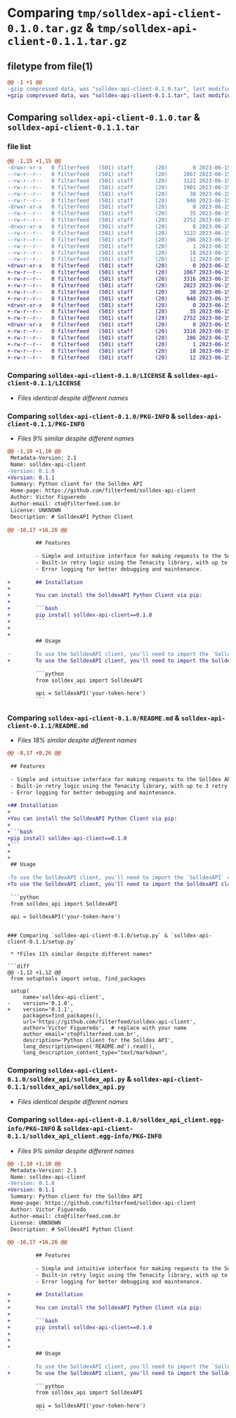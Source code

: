 # Comparing `tmp/solldex-api-client-0.1.0.tar.gz` & `tmp/solldex-api-client-0.1.1.tar.gz`

## filetype from file(1)

```diff
@@ -1 +1 @@
-gzip compressed data, was "solldex-api-client-0.1.0.tar", last modified: Thu Jun 15 16:51:28 2023, max compression
+gzip compressed data, was "solldex-api-client-0.1.1.tar", last modified: Thu Jun 15 16:55:49 2023, max compression
```

## Comparing `solldex-api-client-0.1.0.tar` & `solldex-api-client-0.1.1.tar`

### file list

```diff
@@ -1,15 +1,15 @@
-drwxr-xr-x   0 filterfeed   (501) staff       (20)        0 2023-06-15 16:51:28.392215 solldex-api-client-0.1.0/
--rw-r--r--   0 filterfeed   (501) staff       (20)     1067 2023-06-15 16:36:24.000000 solldex-api-client-0.1.0/LICENSE
--rw-r--r--   0 filterfeed   (501) staff       (20)     3122 2023-06-15 16:51:28.392069 solldex-api-client-0.1.0/PKG-INFO
--rw-r--r--   0 filterfeed   (501) staff       (20)     1901 2023-06-15 16:41:06.000000 solldex-api-client-0.1.0/README.md
--rw-r--r--   0 filterfeed   (501) staff       (20)       38 2023-06-15 16:51:28.392265 solldex-api-client-0.1.0/setup.cfg
--rw-r--r--   0 filterfeed   (501) staff       (20)      948 2023-06-15 16:38:17.000000 solldex-api-client-0.1.0/setup.py
-drwxr-xr-x   0 filterfeed   (501) staff       (20)        0 2023-06-15 16:51:28.390964 solldex-api-client-0.1.0/solldex_api/
--rw-r--r--   0 filterfeed   (501) staff       (20)       35 2023-06-15 16:49:58.000000 solldex-api-client-0.1.0/solldex_api/__init__.py
--rw-r--r--   0 filterfeed   (501) staff       (20)     2752 2023-06-15 16:48:47.000000 solldex-api-client-0.1.0/solldex_api/solldex_api.py
-drwxr-xr-x   0 filterfeed   (501) staff       (20)        0 2023-06-15 16:51:28.391862 solldex-api-client-0.1.0/solldex_api_client.egg-info/
--rw-r--r--   0 filterfeed   (501) staff       (20)     3122 2023-06-15 16:51:28.000000 solldex-api-client-0.1.0/solldex_api_client.egg-info/PKG-INFO
--rw-r--r--   0 filterfeed   (501) staff       (20)      286 2023-06-15 16:51:28.000000 solldex-api-client-0.1.0/solldex_api_client.egg-info/SOURCES.txt
--rw-r--r--   0 filterfeed   (501) staff       (20)        1 2023-06-15 16:51:28.000000 solldex-api-client-0.1.0/solldex_api_client.egg-info/dependency_links.txt
--rw-r--r--   0 filterfeed   (501) staff       (20)       18 2023-06-15 16:51:28.000000 solldex-api-client-0.1.0/solldex_api_client.egg-info/requires.txt
--rw-r--r--   0 filterfeed   (501) staff       (20)       12 2023-06-15 16:51:28.000000 solldex-api-client-0.1.0/solldex_api_client.egg-info/top_level.txt
+drwxr-xr-x   0 filterfeed   (501) staff       (20)        0 2023-06-15 16:55:49.104261 solldex-api-client-0.1.1/
+-rw-r--r--   0 filterfeed   (501) staff       (20)     1067 2023-06-15 16:36:24.000000 solldex-api-client-0.1.1/LICENSE
+-rw-r--r--   0 filterfeed   (501) staff       (20)     3316 2023-06-15 16:55:49.104104 solldex-api-client-0.1.1/PKG-INFO
+-rw-r--r--   0 filterfeed   (501) staff       (20)     2023 2023-06-15 16:54:18.000000 solldex-api-client-0.1.1/README.md
+-rw-r--r--   0 filterfeed   (501) staff       (20)       38 2023-06-15 16:55:49.104320 solldex-api-client-0.1.1/setup.cfg
+-rw-r--r--   0 filterfeed   (501) staff       (20)      948 2023-06-15 16:55:44.000000 solldex-api-client-0.1.1/setup.py
+drwxr-xr-x   0 filterfeed   (501) staff       (20)        0 2023-06-15 16:55:49.102934 solldex-api-client-0.1.1/solldex_api/
+-rw-r--r--   0 filterfeed   (501) staff       (20)       35 2023-06-15 16:49:58.000000 solldex-api-client-0.1.1/solldex_api/__init__.py
+-rw-r--r--   0 filterfeed   (501) staff       (20)     2752 2023-06-15 16:48:47.000000 solldex-api-client-0.1.1/solldex_api/solldex_api.py
+drwxr-xr-x   0 filterfeed   (501) staff       (20)        0 2023-06-15 16:55:49.103868 solldex-api-client-0.1.1/solldex_api_client.egg-info/
+-rw-r--r--   0 filterfeed   (501) staff       (20)     3316 2023-06-15 16:55:49.000000 solldex-api-client-0.1.1/solldex_api_client.egg-info/PKG-INFO
+-rw-r--r--   0 filterfeed   (501) staff       (20)      286 2023-06-15 16:55:49.000000 solldex-api-client-0.1.1/solldex_api_client.egg-info/SOURCES.txt
+-rw-r--r--   0 filterfeed   (501) staff       (20)        1 2023-06-15 16:55:49.000000 solldex-api-client-0.1.1/solldex_api_client.egg-info/dependency_links.txt
+-rw-r--r--   0 filterfeed   (501) staff       (20)       18 2023-06-15 16:55:49.000000 solldex-api-client-0.1.1/solldex_api_client.egg-info/requires.txt
+-rw-r--r--   0 filterfeed   (501) staff       (20)       12 2023-06-15 16:55:49.000000 solldex-api-client-0.1.1/solldex_api_client.egg-info/top_level.txt
```

### Comparing `solldex-api-client-0.1.0/LICENSE` & `solldex-api-client-0.1.1/LICENSE`

 * *Files identical despite different names*

### Comparing `solldex-api-client-0.1.0/PKG-INFO` & `solldex-api-client-0.1.1/PKG-INFO`

 * *Files 9% similar despite different names*

```diff
@@ -1,10 +1,10 @@
 Metadata-Version: 2.1
 Name: solldex-api-client
-Version: 0.1.0
+Version: 0.1.1
 Summary: Python client for the Solldex API
 Home-page: https://github.com/filterfeed/solldex-api-client
 Author: Victor Figueredo
 Author-email: cto@filterfeed.com.br
 License: UNKNOWN
 Description: # SolldexAPI Python Client
         
@@ -16,17 +16,26 @@
         
         ## Features
         
         - Simple and intuitive interface for making requests to the Solldex API.
         - Built-in retry logic using the Tenacity library, with up to 3 retry attempts and a 2 second wait between each attempt.
         - Error logging for better debugging and maintenance.
         
+        ## Installation
+        
+        You can install the SolldexAPI Python Client via pip:
+        
+        ```bash
+        pip install solldex-api-client==0.1.0
+        ```
+        
+        
         ## Usage
         
-        To use the SolldexAPI client, you'll need to import the `SolldexAPI` class and initialize it with your API token:
+        To use the SolldexAPI client, you'll need to import the SolldexAPI class and initialize it with your API token:
         
         ```python
         from solldex_api import SolldexAPI
         
         api = SolldexAPI('your-token-here')
         ```
```

### Comparing `solldex-api-client-0.1.0/README.md` & `solldex-api-client-0.1.1/README.md`

 * *Files 18% similar despite different names*

```diff
@@ -8,17 +8,26 @@
 
 ## Features
 
 - Simple and intuitive interface for making requests to the Solldex API.
 - Built-in retry logic using the Tenacity library, with up to 3 retry attempts and a 2 second wait between each attempt.
 - Error logging for better debugging and maintenance.
 
+## Installation
+
+You can install the SolldexAPI Python Client via pip:
+
+```bash
+pip install solldex-api-client==0.1.0
+```
+
+
 ## Usage
 
-To use the SolldexAPI client, you'll need to import the `SolldexAPI` class and initialize it with your API token:
+To use the SolldexAPI client, you'll need to import the SolldexAPI class and initialize it with your API token:
 
 ```python
 from solldex_api import SolldexAPI
 
 api = SolldexAPI('your-token-here')
 ```
```

### Comparing `solldex-api-client-0.1.0/setup.py` & `solldex-api-client-0.1.1/setup.py`

 * *Files 11% similar despite different names*

```diff
@@ -1,12 +1,12 @@
 from setuptools import setup, find_packages
 
 setup(
     name='solldex-api-client',
-    version='0.1.0',
+    version='0.1.1',
     packages=find_packages(),
     url='https://github.com/filterfeed/solldex-api-client',
     author='Victor Figueredo',  # replace with your name
     author_email='cto@filterfeed.com.br',
     description='Python client for the Solldex API',
     long_description=open('README.md').read(),
     long_description_content_type="text/markdown",
```

### Comparing `solldex-api-client-0.1.0/solldex_api/solldex_api.py` & `solldex-api-client-0.1.1/solldex_api/solldex_api.py`

 * *Files identical despite different names*

### Comparing `solldex-api-client-0.1.0/solldex_api_client.egg-info/PKG-INFO` & `solldex-api-client-0.1.1/solldex_api_client.egg-info/PKG-INFO`

 * *Files 9% similar despite different names*

```diff
@@ -1,10 +1,10 @@
 Metadata-Version: 2.1
 Name: solldex-api-client
-Version: 0.1.0
+Version: 0.1.1
 Summary: Python client for the Solldex API
 Home-page: https://github.com/filterfeed/solldex-api-client
 Author: Victor Figueredo
 Author-email: cto@filterfeed.com.br
 License: UNKNOWN
 Description: # SolldexAPI Python Client
         
@@ -16,17 +16,26 @@
         
         ## Features
         
         - Simple and intuitive interface for making requests to the Solldex API.
         - Built-in retry logic using the Tenacity library, with up to 3 retry attempts and a 2 second wait between each attempt.
         - Error logging for better debugging and maintenance.
         
+        ## Installation
+        
+        You can install the SolldexAPI Python Client via pip:
+        
+        ```bash
+        pip install solldex-api-client==0.1.0
+        ```
+        
+        
         ## Usage
         
-        To use the SolldexAPI client, you'll need to import the `SolldexAPI` class and initialize it with your API token:
+        To use the SolldexAPI client, you'll need to import the SolldexAPI class and initialize it with your API token:
         
         ```python
         from solldex_api import SolldexAPI
         
         api = SolldexAPI('your-token-here')
         ```
```

